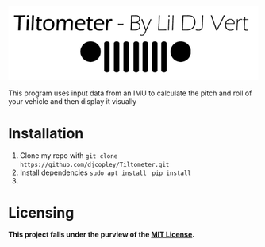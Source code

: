 ![Logo](https://github.com/djcopley/Tiltometer/blob/master/Assets/Full%20Detail%20Assets/banner.png)

This program uses input data from an IMU to calculate the pitch and roll of your vehicle and then display it visually 

# Installation
1. Clone my repo with `git clone https://github.com/djcopley/Tiltometer.git`
2. Install dependencies `sudo apt install ` `pip install `
3. 

# Licensing
**This project falls under the purview of the [MIT License](https://github.com/djcopley/Tiltometer/blob/master/LICENSE).**
